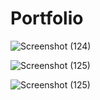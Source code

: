 # Portfolio

![Screenshot (124)](https://github.com/maanajipriyanshu/Portfolio/assets/113748241/e44566ae-4873-47bd-95fe-61aa13fab90c)


![Screenshot (125)](https://github.com/maanajipriyanshu/Portfolio/assets/113748241/a286fb81-5b40-48cf-a1cd-1d8acf43cfdd)


![Screenshot (125)](https://github.com/maanajipriyanshu/Portfolio/assets/113748241/33c1a2a7-31e2-4d85-9f0d-235937aa0995)

